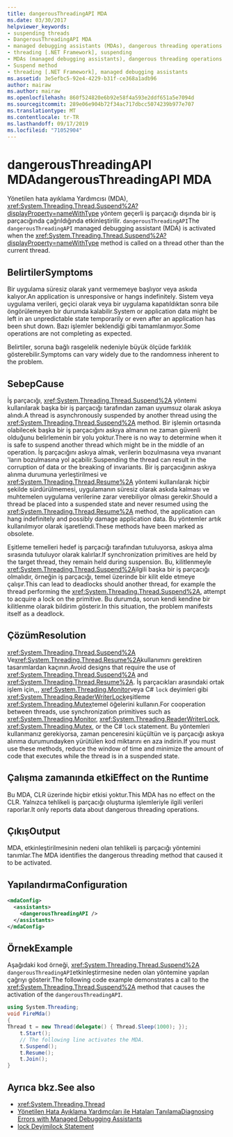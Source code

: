 ```yaml
---
title: dangerousThreadingAPI MDA
ms.date: 03/30/2017
helpviewer_keywords:
- suspending threads
- DangerousThreadingAPI MDA
- managed debugging assistants (MDAs), dangerous threading operations
- threading [.NET Framework], suspending
- MDAs (managed debugging assistants), dangerous threading operations
- Suspend method
- threading [.NET Framework], managed debugging assistants
ms.assetid: 3e5efbc5-92e4-4229-b31f-ce368a1adb96
author: mairaw
ms.author: mairaw
ms.openlocfilehash: 860f524820e6b92e58f4a593e2ddf651a5e7094d
ms.sourcegitcommit: 289e06e904b72f34ac717dbcc5074239b977e707
ms.translationtype: MT
ms.contentlocale: tr-TR
ms.lasthandoff: 09/17/2019
ms.locfileid: "71052904"
---
```

# <a name="dangerousthreadingapi-mda"></a><span data-ttu-id="16b3b-102">dangerousThreadingAPI MDA</span><span class="sxs-lookup"><span data-stu-id="16b3b-102">dangerousThreadingAPI MDA</span></span>
<span data-ttu-id="16b3b-103">Yönetilen hata ayıklama Yardımcısı (MDA), <xref:System.Threading.Thread.Suspend%2A?displayProperty=nameWithType> yöntem geçerli iş parçacığı dışında bir iş parçacığında çağrıldığında etkinleştirilir. `dangerousThreadingAPI`</span><span class="sxs-lookup"><span data-stu-id="16b3b-103">The `dangerousThreadingAPI` managed debugging assistant (MDA) is activated when the <xref:System.Threading.Thread.Suspend%2A?displayProperty=nameWithType> method is called on a thread other than the current thread.</span></span>  
  
## <a name="symptoms"></a><span data-ttu-id="16b3b-104">Belirtiler</span><span class="sxs-lookup"><span data-stu-id="16b3b-104">Symptoms</span></span>  
 <span data-ttu-id="16b3b-105">Bir uygulama süresiz olarak yanıt vermemeye başlıyor veya askıda kalıyor.</span><span class="sxs-lookup"><span data-stu-id="16b3b-105">An application is unresponsive or hangs indefinitely.</span></span> <span data-ttu-id="16b3b-106">Sistem veya uygulama verileri, geçici olarak veya bir uygulama kapatıldıktan sonra bile öngörülemeyen bir durumda kalabilir.</span><span class="sxs-lookup"><span data-stu-id="16b3b-106">System or application data might be left in an unpredictable state temporarily or even after an application has been shut down.</span></span> <span data-ttu-id="16b3b-107">Bazı işlemler beklendiği gibi tamamlanmıyor.</span><span class="sxs-lookup"><span data-stu-id="16b3b-107">Some operations are not completing as expected.</span></span>  
  
 <span data-ttu-id="16b3b-108">Belirtiler, soruna bağlı rasgelelik nedeniyle büyük ölçüde farklılık gösterebilir.</span><span class="sxs-lookup"><span data-stu-id="16b3b-108">Symptoms can vary widely due to the randomness inherent to the problem.</span></span>  
  
## <a name="cause"></a><span data-ttu-id="16b3b-109">Sebep</span><span class="sxs-lookup"><span data-stu-id="16b3b-109">Cause</span></span>  
 <span data-ttu-id="16b3b-110">İş parçacığı, <xref:System.Threading.Thread.Suspend%2A> yöntemi kullanılarak başka bir iş parçacığı tarafından zaman uyumsuz olarak askıya alındı.</span><span class="sxs-lookup"><span data-stu-id="16b3b-110">A thread is asynchronously suspended by another thread using the <xref:System.Threading.Thread.Suspend%2A> method.</span></span> <span data-ttu-id="16b3b-111">Bir işlemin ortasında olabilecek başka bir iş parçacığını askıya almanın ne zaman güvenli olduğunu belirlemenin bir yolu yoktur.</span><span class="sxs-lookup"><span data-stu-id="16b3b-111">There is no way to determine when it is safe to suspend another thread which might be in the middle of an operation.</span></span> <span data-ttu-id="16b3b-112">İş parçacığını askıya almak, verilerin bozulmasına veya ınvarıant 'ların bozulmasına yol açabilir.</span><span class="sxs-lookup"><span data-stu-id="16b3b-112">Suspending the thread can result in the corruption of data or the breaking of invariants.</span></span> <span data-ttu-id="16b3b-113">Bir iş parçacığının askıya alınma durumuna yerleştirilmesi ve <xref:System.Threading.Thread.Resume%2A> yöntemi kullanılarak hiçbir şekilde sürdürülmemesi, uygulamanın süresiz olarak askıda kalması ve muhtemelen uygulama verilerine zarar verebiliyor olması gerekir.</span><span class="sxs-lookup"><span data-stu-id="16b3b-113">Should a thread be placed into a suspended state and never resumed using the <xref:System.Threading.Thread.Resume%2A> method, the application can hang indefinitely and possibly damage application data.</span></span> <span data-ttu-id="16b3b-114">Bu yöntemler artık kullanılmıyor olarak işaretlendi.</span><span class="sxs-lookup"><span data-stu-id="16b3b-114">These methods have been marked as obsolete.</span></span>  
  
 <span data-ttu-id="16b3b-115">Eşitleme temelleri hedef iş parçacığı tarafından tutuluyorsa, askıya alma sırasında tutuluyor olarak kalırlar.</span><span class="sxs-lookup"><span data-stu-id="16b3b-115">If synchronization primitives are held by the target thread, they remain held during suspension.</span></span> <span data-ttu-id="16b3b-116">Bu, kilitlenmeyle <xref:System.Threading.Thread.Suspend%2A>ilgili başka bir iş parçacığı olmalıdır, örneğin iş parçacığı, temel üzerinde bir kilit elde etmeye çalışır.</span><span class="sxs-lookup"><span data-stu-id="16b3b-116">This can lead to deadlocks should another thread, for example the thread performing the <xref:System.Threading.Thread.Suspend%2A>, attempt to acquire a lock on the primitive.</span></span> <span data-ttu-id="16b3b-117">Bu durumda, sorun kendi kendine bir kilitlenme olarak bildirim gösterir.</span><span class="sxs-lookup"><span data-stu-id="16b3b-117">In this situation, the problem manifests itself as a deadlock.</span></span>  
  
## <a name="resolution"></a><span data-ttu-id="16b3b-118">Çözüm</span><span class="sxs-lookup"><span data-stu-id="16b3b-118">Resolution</span></span>  
 <span data-ttu-id="16b3b-119"><xref:System.Threading.Thread.Suspend%2A> Ve<xref:System.Threading.Thread.Resume%2A>kullanımını gerektiren tasarımlardan kaçının.</span><span class="sxs-lookup"><span data-stu-id="16b3b-119">Avoid designs that require the use of <xref:System.Threading.Thread.Suspend%2A> and <xref:System.Threading.Thread.Resume%2A>.</span></span> <span data-ttu-id="16b3b-120">İş parçacıkları arasındaki ortak işlem için,,, <xref:System.Threading.Monitor>veya C# `lock` deyimleri gibi <xref:System.Threading.ReaderWriterLock>eşitleme <xref:System.Threading.Mutex>temel öğelerini kullanın.</span><span class="sxs-lookup"><span data-stu-id="16b3b-120">For cooperation between threads, use synchronization primitives such as <xref:System.Threading.Monitor>, <xref:System.Threading.ReaderWriterLock>, <xref:System.Threading.Mutex>, or the C# `lock` statement.</span></span> <span data-ttu-id="16b3b-121">Bu yöntemleri kullanmanız gerekiyorsa, zaman penceresini küçültün ve iş parçacığı askıya alınma durumundayken yürütülen kod miktarını en aza indirin.</span><span class="sxs-lookup"><span data-stu-id="16b3b-121">If you must use these methods, reduce the window of time and minimize the amount of code that executes while the thread is in a suspended state.</span></span>  
  
## <a name="effect-on-the-runtime"></a><span data-ttu-id="16b3b-122">Çalışma zamanında etki</span><span class="sxs-lookup"><span data-stu-id="16b3b-122">Effect on the Runtime</span></span>  
 <span data-ttu-id="16b3b-123">Bu MDA, CLR üzerinde hiçbir etkisi yoktur.</span><span class="sxs-lookup"><span data-stu-id="16b3b-123">This MDA has no effect on the CLR.</span></span> <span data-ttu-id="16b3b-124">Yalnızca tehlikeli iş parçacığı oluşturma işlemleriyle ilgili verileri raporlar.</span><span class="sxs-lookup"><span data-stu-id="16b3b-124">It only reports data about dangerous threading operations.</span></span>  
  
## <a name="output"></a><span data-ttu-id="16b3b-125">Çıkış</span><span class="sxs-lookup"><span data-stu-id="16b3b-125">Output</span></span>  
 <span data-ttu-id="16b3b-126">MDA, etkinleştirilmesinin nedeni olan tehlikeli iş parçacığı yöntemini tanımlar.</span><span class="sxs-lookup"><span data-stu-id="16b3b-126">The MDA identifies the dangerous threading method that caused it to be activated.</span></span>  
  
## <a name="configuration"></a><span data-ttu-id="16b3b-127">Yapılandırma</span><span class="sxs-lookup"><span data-stu-id="16b3b-127">Configuration</span></span>  
  
```xml  
<mdaConfig>  
  <assistants>  
    <dangerousThreadingAPI />  
  </assistants>  
</mdaConfig>  
```  
  
## <a name="example"></a><span data-ttu-id="16b3b-128">Örnek</span><span class="sxs-lookup"><span data-stu-id="16b3b-128">Example</span></span>  
 <span data-ttu-id="16b3b-129">Aşağıdaki kod örneği, <xref:System.Threading.Thread.Suspend%2A> `dangerousThreadingAPI`etkinleştirmesine neden olan yöntemine yapılan çağrıyı gösterir.</span><span class="sxs-lookup"><span data-stu-id="16b3b-129">The following code example demonstrates a call to the <xref:System.Threading.Thread.Suspend%2A> method that causes the activation of the `dangerousThreadingAPI`.</span></span>  
  
```csharp
using System.Threading;  
void FireMda()  
{  
Thread t = new Thread(delegate() { Thread.Sleep(1000); });  
    t.Start();  
    // The following line activates the MDA.  
    t.Suspend();   
    t.Resume();  
    t.Join();  
}  
```  
  
## <a name="see-also"></a><span data-ttu-id="16b3b-130">Ayrıca bkz.</span><span class="sxs-lookup"><span data-stu-id="16b3b-130">See also</span></span>

- <xref:System.Threading.Thread>
- [<span data-ttu-id="16b3b-131">Yönetilen Hata Ayıklama Yardımcıları ile Hataları Tanılama</span><span class="sxs-lookup"><span data-stu-id="16b3b-131">Diagnosing Errors with Managed Debugging Assistants</span></span>](diagnosing-errors-with-managed-debugging-assistants.md)
- [<span data-ttu-id="16b3b-132">lock Deyimi</span><span class="sxs-lookup"><span data-stu-id="16b3b-132">lock Statement</span></span>](../../csharp/language-reference/keywords/lock-statement.md)
